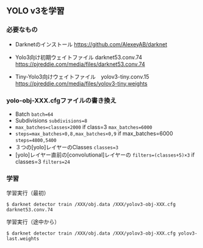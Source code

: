 ## YOLO v3を学習

### 必要なもの

- Darknetのインストール
https://github.com/AlexeyAB/darknet

- Yolo3向け初期ウェイトファイル darknet53.conv.74
https://pjreddie.com/media/files/darknet53.conv.74

- Tiny-Yolo3向けウェイトファイル　yolov3-tiny.conv.15
https://pjreddie.com/media/files/yolov3-tiny.weights

### yolo-obj-XXX.cfgファイルの書き換え 
- Batch `batch=64`
- Subdivisions `subdivisions=8`
- `max_batches=classes×2000` if class=3 `max_batches=6000`
- `steps=max_batches×0,8,max_batches×0,9` if max_batches=6000 `steps=4800,5400`
- ３つの[yolo]レイヤーのClasses `classes=3`
- [yolo]レイヤー直前の[convolutional]レイヤーの `filters=(classes+5)×3` if classes=3 `filters=24`


### 学習
学習実行（最初）
```
$ darknet detector train /XXX/obj.data /XXX/yolov3-obj-XXX.cfg darknet53.conv.74
```
学習実行（途中から）
```
$ darknet detector train /XXX/obj.data /XXX/yolov3-obj-XXX.cfg yolov3-last.weights
```

